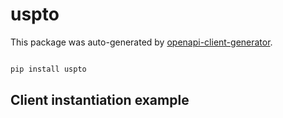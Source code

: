 # uspto

This package was auto-generated by [openapi-client-generator](https://github.com/avanov/openapi-client-generator).

```bash

pip install uspto

```


## Client instantiation example

```python

```
